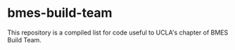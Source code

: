 # bmes-build-team

This repository is a compiled list for code useful to UCLA's chapter of BMES Build Team.
